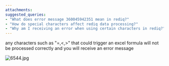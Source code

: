 ```yaml
---
attachments: 
suggested_queries:
- "What does error message 360045942351 mean in rediq?"
- "How do special characters affect rediq data processing?"
- "Why am I receiving an error when using certain characters in rediq?"
---
```

any characters such as "=,<,>" that could trigger an excel formula will not be processed correctly and you will receive an error message

![6544.jpg](https://rediq.zendesk.com/hc/article_attachments/360061272552/6544.jpg)
